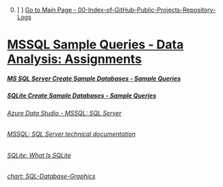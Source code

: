 
00. [ ] [Go to Main Page - 00-Index-of-GitHub-Public-Projects-Repository-Logs][mainPage]

[mainPage]: https://github.com/celik-muhammed


# [MSSQL Sample Queries - Data Analysis: Assignments](./68-Assignments/)

##### [MS SQL Server Create Sample Databases - Sample Queries](./62-MSSQL/)

##### [SQLite Create Sample Databases - Sample Queries](./61-SQLite/)

###### [Azure Data Studio - MSSQL: SQL Server](https://docs.microsoft.com/en-us/sql/azure-data-studio/?view=sql-server-ver16)

###### [MSSQL: SQL Server technical documentation](https://docs.microsoft.com/tr-tr/sql/sql-server/?view=sql-server-ver15)

###### [SQLite: What Is SQLite](https://www.sqlitetutorial.net/what-is-sqlite/)

###### [chart: SQL-Database-Graphics](./69-SQL-Database-Graphics/)
